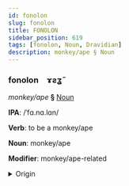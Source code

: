 ```yaml
---
id: fonolon
slug: fonolon
title: FONOLON
sidebar_position: 619
tags: [fonolon, Noun, Dravidian]
description: monkey/ape § Noun
---
```


### fonolon&emsp;<span kind="abugida">ɤƨʓ̃</span>

*monkey/ape* **§** [Noun](../../tags/Noun)

**IPA**: /ˈfɑ.nɑ.lɑn/

**Verb**: to be a monkey/ape

**Noun**: monkey/ape

**Modifier**: monkey/ape-related

<details>
    <summary>Origin</summary>
    Telugu వానరం vānaraṁ /β̞ʷäːna.ram/<br/>
    <em>Dravidian Language Family</em>
</details>